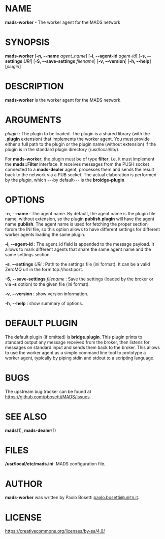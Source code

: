 
# NAME

**mads-worker** - The worker agent for the MADS network

# SYNOPSIS

**mads-worker** 
  [**\-n, \-\-name** *agent_name*] 
  [**\-i, \-\-agent-id** *agent-id*]
  [**\-s, \-\-settings** *URI*]
  [**\-S, \-\-save-settings** *filename*]
  [**\-v, \-\-version**]
  [**\-h, \-\-help**]
  [*plugin*]

# DESCRIPTION

**mads-worker** is the worker agent for the MADS network. 

# ARGUMENTS

*plugin*
:  The plugin to be loaded. The plugin is a shared library (with the **.plugin** extension) that implements the worker agent. You must provide either a full path to the plugin or the plugin name (without extension) if the plugin is in the standard plugin directory (/usr/local/lib/).

For **mads-worker**, the plugin must be of type **filter**, i.e. it must implement the **mads::Filter** interface. It receives messages from the PUSH socket connected to a **mads-dealer** agent, processes them and sends the result back to the network via a PUB socket. The actual elaboration is performed by the *plugin*, which ---by default--- is the **broidge-plugin**.

# OPTIONS

**\-n**, **\-\-name**
:  The agent name. By default, the agent name is the plugin file name, without extension, so the plugin **publish.plugin** will have the agent name **publish**. The agent name is used for fetching the proper section forom the INI file, so this option allows to have different settings for different worker agents loading the same plugin.

**\-i**, **\-\-agent-id**
:  The agent_id field is appended to the message payload. It allows to mark different agents that share the same agent name and the same settings section.

**\-s**, **\-\-settings** *URI*
:  Path to the settings file (ini format). It can be a valid ZeroMQ url in the form tcp://host:port.

**\-S**, **\-\-save-settings** *filename*
:  Save the settings (loaded by the broker or via **\-s** option) to the given file (ini format).

**\-v**, **\-\-version**
: show version information.

**\-h**, **\-\-help**
:  show summary of options.

# DEFAULT PLUGIN

The default plugin (if omitted) is **bridge.plugin**. This plugin prints to standard output any message received from the broker, then listens for messages on standard input and sends them back to the broker. This allows to use the worker agent as a simple command line tool to prototype a worker agent, typically by piping stdin and stdout to a scripting language.


# BUGS

The upstream bug tracker can be found at https://github.com/pbosetti/MADS/issues.

# SEE ALSO

**mads**(1), **mads-dealer**(1)

# FILES

**/usr/local/etc/mads.ini**: MADS configuration file.

# AUTHOR

**mads-worker** was written by Paolo Bosetti <paolo.bosetti@unitn.it>.

# LICENSE

https://creativecommons.org/licenses/by-sa/4.0/